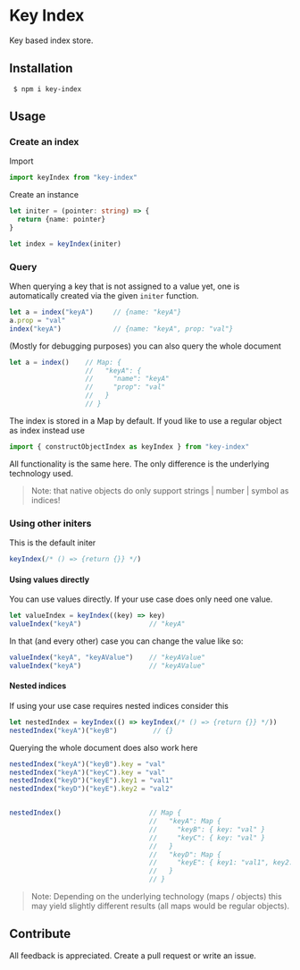 # Key Index

Key based index store.

## Installation

```shell
 $ npm i key-index
```

## Usage

### Create an index

Import

```ts
import keyIndex from "key-index"
```

Create an instance

```ts
let initer = (pointer: string) => {
  return {name: pointer}
}

let index = keyIndex(initer)
```

### Query

When querying a key that is not assigned to a value yet, one is automatically created via the given `initer` function.

```ts
let a = index("keyA")     // {name: "keyA"}
a.prop = "val"
index("keyA")             // {name: "keyA", prop: "val"}
```

(Mostly for debugging purposes) you can also query the whole document

```ts
let a = index()    // Map: {
                   //   "keyA": {
                   //     "name": "keyA"
                   //     "prop": "val"
                   //   }
                   // }
```

The index is stored in a Map by default. If youd like to use a regular object as index instead use

```ts
import { constructObjectIndex as keyIndex } from "key-index"
```

All functionality is the same here. The only difference is the underlying technology used. 

> Note: that native objects do only support strings | number | symbol as indices!

### Using other initers

This is the default initer

```ts
keyIndex(/* () => {return {}} */)
```

#### Using values directly

You can use values directly. If your use case does only need one value.

```ts
let valueIndex = keyIndex((key) => key)
valueIndex("keyA")                 // "keyA"
```

In that (and every other) case you can change the value like so: 

```ts
valueIndex("keyA", "keyAValue")    // "keyAValue"
valueIndex("keyA")                 // "keyAValue"
```

#### Nested indices

If using your use case requires nested indices consider this

```ts
let nestedIndex = keyIndex(() => keyIndex(/* () => {return {}} */))
nestedIndex("keyA")("keyB")         // {}
```

Querying the whole document does also work here

```ts
nestedIndex("keyA")("keyB").key = "val"
nestedIndex("keyA")("keyC").key = "val"
nestedIndex("keyD")("keyE").key1 = "val1"
nestedIndex("keyD")("keyE").key2 = "val2"


nestedIndex()                      // Map {
                                   //   "keyA": Map {
                                   //     "keyB": { key: "val" }
                                   //     "keyC": { key: "val" }
                                   //   }
                                   //   "keyD": Map {
                                   //     "keyE": { key1: "val1", key2: "val2" }
                                   //   }
                                   // }
```

> Note: Depending on the underlying technology (maps / objects) this may yield slightly different results (all maps would be regular objects).


## Contribute

All feedback is appreciated. Create a pull request or write an issue.
